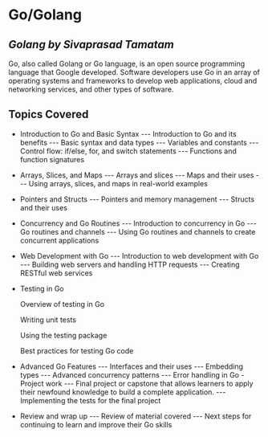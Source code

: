 # Go/Golang 
## _Golang by Sivaprasad Tamatam_
Go, also called Golang or Go language, is an open source programming language that Google developed. Software developers use Go in an array of operating systems and frameworks to develop web applications, cloud and networking services, and other types of software.

## Topics Covered
- Introduction to Go and Basic Syntax
---  Introduction to Go and its benefits
--- Basic syntax and data types
--- Variables and constants
--- Control flow: if/else, for, and switch statements
--- Functions and function signatures
- Arrays, Slices, and Maps
--- Arrays and slices
--- Maps and their uses
--- Using arrays, slices, and maps in real-world examples
- Pointers and Structs
--- Pointers and memory management
--- Structs and their uses
- Concurrency and Go Routines
--- Introduction to concurrency in Go
--- Go routines and channels
--- Using Go routines and channels to create concurrent applications
- Web Development with Go
--- Introduction to web development with Go
--- Building web servers and handling HTTP requests
--- Creating RESTful web services
- Testing in Go

    Overview of testing in Go

    Writing unit tests

    Using the testing package
    
    Best practices for testing Go code
- Advanced Go Features
--- Interfaces and their uses
--- Embedding types
--- Advanced concurrency patterns
--- Error handling in Go
-Project work
--- Final project or capstone that allows learners to apply their newfound knowledge to build a complete application.
--- Implementing the tests for the final project
- Review and wrap up
--- Review of material covered
--- Next steps for continuing to learn and improve their Go skills